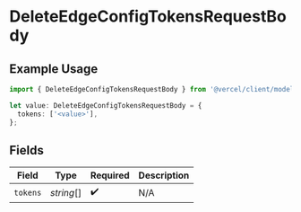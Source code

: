 # DeleteEdgeConfigTokensRequestBody

## Example Usage

```typescript
import { DeleteEdgeConfigTokensRequestBody } from '@vercel/client/models/operations';

let value: DeleteEdgeConfigTokensRequestBody = {
  tokens: ['<value>'],
};
```

## Fields

| Field    | Type       | Required           | Description |
| -------- | ---------- | ------------------ | ----------- |
| `tokens` | _string_[] | :heavy_check_mark: | N/A         |

